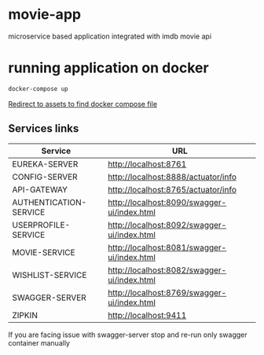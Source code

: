 # movie-app

microservice based application integrated with imdb movie api

# running application on docker

```bash
docker-compose up
```

[Redirect to assets to find docker compose file](assets/docker-compose.yml)

## Services links

| Service                | URL                                                                                        |
| ---------------------- | ------------------------------------------------------------------------------------------ |
| EUREKA-SERVER          | [http://localhost:8761](http://localhost:8761)                                             |
| CONFIG-SERVER          | [http://localhost:8888/actuator/info](http://localhost:8888/actuator/info)                 |
| API-GATEWAY            | [http://localhost:8765/actuator/info](http://localhost:8765/actuator/info)                 |
| AUTHENTICATION-SERVICE | [http://localhost:8090/swagger-ui/index.html](http://localhost:8090/swagger-ui/index.html) |
| USERPROFILE-SERVICE    | [http://localhost:8092/swagger-ui/index.html](http://localhost:8092/swagger-ui/index.html) |
| MOVIE-SERVICE          | [http://localhost:8081/swagger-ui/index.html](http://localhost:8081/swagger-ui/index.html) |
| WISHLIST-SERVICE       | [http://localhost:8082/swagger-ui/index.html](http://localhost:8082/swagger-ui/index.html) |
| SWAGGER-SERVER         | [http://localhost:8769/swagger-ui/index.html](http://localhost:8769/swagger-ui/index.html) |
| ZIPKIN                 | [http://localhost:9411](http://localhost:9411)                                             |

If you are facing issue with swagger-server stop and re-run only swagger container manually
